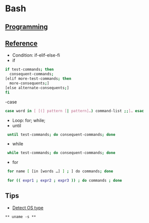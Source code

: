 Bash
======

## [Programming](http://tldp.org/HOWTO/Bash-Prog-Intro-HOWTO.html)
## [Reference](https://www.gnu.org/software/bash/manual/bash.html)

- Condition: if-elif-else-fi
 - if
```bash
if test-commands; then
  consequent-commands;
[elif more-test-commands; then
  more-consequents;]
[else alternate-consequents;]
fi
```
 -case 
```bash
case word in [ [(] pattern [| pattern]…) command-list ;;]… esac
```
- Loop: for; while; 
 - until
```bash
 until test-commands; do consequent-commands; done
```
 - while
```bash
 while test-commands; do consequent-commands; done
```
 - for
```bash
 for name [ [in [words …] ] ; ] do commands; done
 
 for (( expr1 ; expr2 ; expr3 )) ; do commands ; done
```
## Tips
- [Detect OS type](http://stackoverflow.com/questions/3466166/how-to-check-if-running-in-cygwin-mac-or-linux)
```
** uname -s **
```
